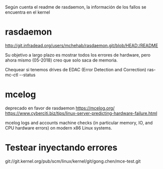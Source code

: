 Según cuenta el readme de rasdaemon, la información de los fallos se encuentra en el kernel

# rasdaemon
http://git.infradead.org/users/mchehab/rasdaemon.git/blob/HEAD:/README

Su objetivo a largo plazo es mostrar todos los errores de hardware, pero ahora mismo (05-2018) creo que solo saca de memoria.

Chequear si tenemos drives de EDAC (Error Detection and Correction)
ras-mc-ctl --status



# mcelog
deprecado en favor de rasdaemon
https://mcelog.org/
https://www.cyberciti.biz/tips/linux-server-predicting-hardware-failure.html

mcelog logs and accounts machine checks (in particular memory, IO, and CPU hardware errors) on modern x86 Linux systems.



# Testear inyectando errores
git://git.kernel.org/pub/scm/linux/kernel/git/gong.chen/mce-test.git
